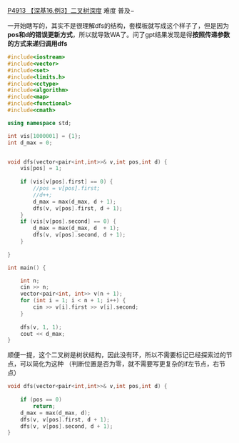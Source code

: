 [P4913 【深基16.例3】二叉树深度](https://www.luogu.com.cn/problem/P4913)
难度
普及−

一开始瞎写的，其实不是很理解dfs的结构，套模板就写成这个样子了，但是因为**pos和d的错误更新方式**，所以就导致WA了。问了gpt结果发现是得**按照传递参数的方式来递归调用dfs**

```c++
#include<iostream>
#include<vector>
#include<set>
#include<limits.h>
#include<cctype>
#include<algorithm>
#include<map>
#include<functional>
#include<cmath>

using namespace std;

int vis[1000001] = {1};
int d_max = 0;


void dfs(vector<pair<int,int>>& v,int pos,int d) {
	vis[pos] = 1;
	
	if (vis[v[pos].first] == 0) {
		//pos = v[pos].first;
		//d++;
		d_max = max(d_max, d + 1);
		dfs(v, v[pos].first, d + 1);
	}
	if (vis[v[pos].second] == 0) {
		d_max = max(d_max, d  + 1);
		dfs(v, v[pos].second, d + 1);
	}
	
}

int main() {

	int n;
	cin >> n;
	vector<pair<int, int>> v(n + 1);
	for (int i = 1; i < n + 1; i++) {
		cin >> v[i].first >> v[i].second;
	}
	
	dfs(v, 1, 1);
	cout << d_max;
}
```

顺便一提，这个二叉树是树状结构，因此没有环，所以不需要标记已经探索过的节点，可以简化为这种
（判断位置是否为零，就不需要写更复杂的if左节点，右节点）

```c++
void dfs(vector<pair<int,int>>& v,int pos,int d) {
		
	if (pos == 0)
		return;
	d_max = max(d_max, d);
	dfs(v, v[pos].first, d + 1);
	dfs(v, v[pos].second, d + 1);
}
```
